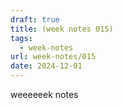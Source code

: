 ```yaml
---
draft: true
title: (week notes 015)
tags:
  - week-notes
url: week-notes/015
date: 2024-12-01
---
```

weeeeeek notes
